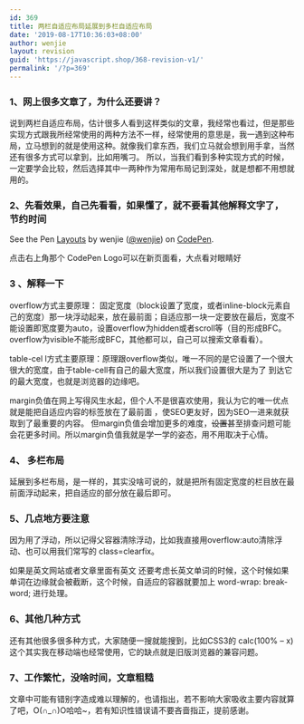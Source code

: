 ```yaml
---
id: 369
title: 两栏自适应布局延展到多栏自适应布局
date: '2019-08-17T10:36:03+08:00'
author: wenjie
layout: revision
guid: 'https://javascript.shop/368-revision-v1/'
permalink: '/?p=369'
---
```


### 1、网上很多文章了，为什么还要讲？

 说到两栏自适应布局，估计很多人看到这样类似的文章，我经常也看过，但是那些实现方式跟我所经常使用的两种方法不一样，经常使用的意思是，我一遇到这种布局，立马想到的就是使用这种。就像我们拿东西，我们立马就会想到用手拿，当然还有很多方式可以拿到，比如用嘴刁。 所以，当我们看到多种实现方式的时候，一定要学会比较，然后选择其中一两种作为常用布局记到深处，就是想都不用想就用的。

### 2、先看效果，自己先看看，如果懂了，就不要看其他解释文字了， 节约时间

See the Pen [Layouts](https://codepen.io/wenjie/pen/RZZVEV/) by wenjie ([@wenjie](https://codepen.io/wenjie)) on [CodePen](https://codepen.io/).

点击右上角那个 CodePen Logo可以在新页面看，大点看对眼睛好

### 3 、解释一下 

 overflow方式主要原理： 固定宽度（block设置了宽度，或者inline-block元素自己的宽度）那一块浮动起来，放在最前面；自适应那一块一定要放在最后，宽度不能设置即宽度要为auto，设置overflow为hidden或者scroll等（目的形成BFC。overflow为visible不能形成BFC，其他都可以，自己可以搜索文章看看）。

 table-cel l方式主要原理：原理跟overflow类似，唯一不同的是它设置了一个很大很大的宽度，由于table-cell有自己的最大宽度，所以我们设置很大是为了 到达它的最大宽度，也就是浏览器的边缘吧。

 margin负值在网上写得风生水起，但个人不是很喜欢使用，我认为它的唯一优点就是能把自适应内容的标签放在了最前面 ，使SEO更友好，因为SEO一进来就获取到了最重要的内容。 但margin负值会增加更多的难度，<s>设置</s>甚至排查问题可能会花更多时间。所以margin负值我就是学一学的姿态，用不用取决于心情。

### 4、 多栏布局

 延展到多栏布局，是一样的，其实没啥可说的，就是把所有固定宽度的栏目放在最前面浮动起来，把自适应的部分放在最后即可。

### 5、几点地方要注意

 因为用了浮动，所以记得父容器清除浮动，比如我直接用overflow:auto清除浮动、也可以用我们常写的 class=clearfix。

 如果是英文网站或者文章里面有英文 还要考虑长英文单词的时候，这个时候如果单词在边缘就会被截断，这个时候，自适应的容器就要加上 word-wrap: break-word; 进行处理。

### 6、其他几种方式

 还有其他很多很多种方式，大家随便一搜就能搜到，比如CSS3的 calc(100% – x)这个其实我在移动端也经常使用，它的缺点就是旧版浏览器的兼容问题。

### 7、工作繁忙，没啥时间，文章粗糙

 文章中可能有错别字造成难以理解的，也请指出，若不影响大家吸收主要内容就算了吧，O(∩\_∩)O哈哈~，若有知识性错误请不要吝啬指正，提前感谢。